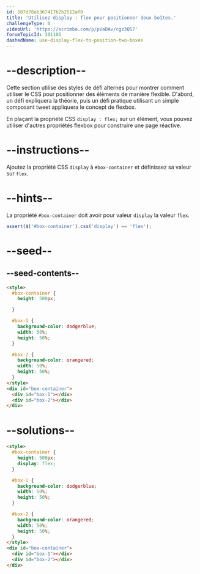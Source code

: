 ```yaml
---
id: 587d78ab367417b2b2512af0
title: 'Utilisez display : flex pour positionner deux boîtes.'
challengeType: 0
videoUrl: 'https://scrimba.com/p/pVaDAv/cgz3QS7'
forumTopicId: 301105
dashedName: use-display-flex-to-position-two-boxes
---
```


# --description--

Cette section utilise des styles de défi alternés pour montrer comment utiliser le CSS pour positionner des éléments de manière flexible. D'abord, un défi expliquera la théorie, puis un défi pratique utilisant un simple composant tweet appliquera le concept de flexbox.

En plaçant la propriété CSS `display : flex;` sur un élément, vous pouvez utiliser d'autres propriétés flexbox pour construire une page réactive.

# --instructions--

Ajoutez la propriété CSS `display` à `#box-container` et définissez sa valeur sur `flex`.

# --hints--

La propriété `#box-container` doit avoir pour valeur `display` la valeur `flex`.

```js
assert($('#box-container').css('display') == 'flex');
```

# --seed--

## --seed-contents--

```html
<style>
  #box-container {
    height: 500px;

  }

  #box-1 {
    background-color: dodgerblue;
    width: 50%;
    height: 50%;
  }

  #box-2 {
    background-color: orangered;
    width: 50%;
    height: 50%;
  }
</style>
<div id="box-container">
  <div id="box-1"></div>
  <div id="box-2"></div>
</div>
```

# --solutions--

```html
<style>
  #box-container {
    height: 500px;
    display: flex;
  }

  #box-1 {
    background-color: dodgerblue;
    width: 50%;
    height: 50%;
  }

  #box-2 {
    background-color: orangered;
    width: 50%;
    height: 50%;
  }
</style>
<div id="box-container">
  <div id="box-1"></div>
  <div id="box-2"></div>
</div>
```
